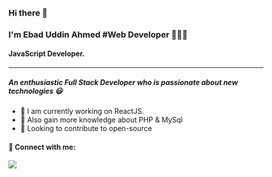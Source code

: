 ### Hi there 👋

### I'm Ebad Uddin Ahmed #Web Developer 👨🏻‍💻


#### JavaScript Developer.


<hr style="height: 1px;">




##### An enthusiastic Full Stack Developer who is passionate about new technologies 😃

- 🔭 I am currently working on ReactJS.
- 🌱 Also gain more knowledge about PHP & MySql
- 💫 Looking to contribute to open-source





#### 🤝 Connect with me:

<a href="https://www.linkedin.com/in/ebad-uddin-ahmed-3035241a0/">
<img src="https://img.shields.io/badge/linkedin%20-%230077B5.svg?&style=for-the-badge&logo=linkedin&logoColor=white"/>
</a>


<br />
